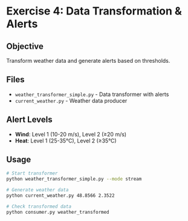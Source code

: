 # Exercise 4: Data Transformation & Alerts

## Objective
Transform weather data and generate alerts based on thresholds.

## Files
- `weather_transformer_simple.py` - Data transformer with alerts
- `current_weather.py` - Weather data producer

## Alert Levels
- **Wind**: Level 1 (10-20 m/s), Level 2 (≥20 m/s)
- **Heat**: Level 1 (25-35°C), Level 2 (≥35°C)

## Usage
```bash
# Start transformer
python weather_transformer_simple.py --mode stream

# Generate weather data
python current_weather.py 48.8566 2.3522

# Check transformed data
python consumer.py weather_transformed
```
